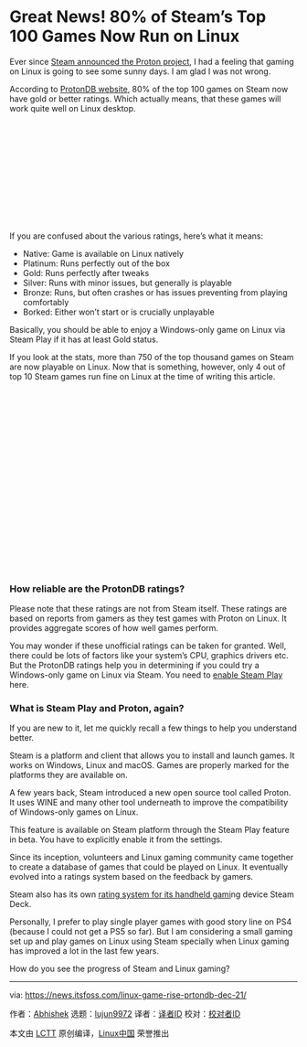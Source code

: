 [#]: subject: "Great News! 80% of Steam’s Top 100 Games Now Run on Linux"
[#]: via: "https://news.itsfoss.com/linux-game-rise-prtondb-dec-21/"
[#]: author: "Abhishek https://news.itsfoss.com/author/root/"
[#]: collector: "lujun9972"
[#]: translator: "wxy"
[#]: reviewer: " "
[#]: publisher: " "
[#]: url: " "

Great News! 80% of Steam’s Top 100 Games Now Run on Linux
======

Ever since [Steam announced the Proton project][1], I had a feeling that gaming on Linux is going to see some sunny days. I am glad I was not wrong.

According to [ProtonDB website][2], 80% of the top 100 games on Steam now have gold or better ratings. Which actually means, that these games will work quite well on Linux desktop.

![ProtonDB’s rating for Steam games in December 2021][3]

If you are confused about the various ratings, here’s what it means:

  * Native: Game is available on Linux natively
  * Platinum: Runs perfectly out of the box
  * Gold: Runs perfectly after tweaks
  * Silver: Runs with minor issues, but generally is playable
  * Bronze: Runs, but often crashes or has issues preventing from playing comfortably
  * Borked: Either won’t start or is crucially unplayable



Basically, you should be able to enjoy a Windows-only game on Linux via Steam Play if it has at least Gold status.

If you look at the stats, more than 750 of the top thousand games on Steam are now playable on Linux. Now that is something, however, only 4 out of top 10 Steam games run fine on Linux at the time of writing this article.

![ProtonDB’s ratings on the top 10 Steam games][4]

### How reliable are the ProtonDB ratings?

Please note that these ratings are not from Steam itself. These ratings are based on reports from gamers as they test games with Proton on Linux. It provides aggregate scores of how well games perform.

You may wonder if these unofficial ratings can be taken for granted. Well, there could be lots of factors like your system’s CPU, graphics drivers etc. But the ProtonDB ratings help you in determining if you could try a Windows-only game on Linux via Steam. You need to [enable Steam Play][5] here.

### What is Steam Play and Proton, again?

If you are new to it, let me quickly recall a few things to help you understand better.

Steam is a platform and client that allows you to install and launch games. It works on Windows, Linux and macOS. Games are properly marked for the platforms they are available on.

A few years back, Steam introduced a new open source tool called Proton. It uses WINE and many other tool underneath to improve the compatibility of Windows-only games on Linux.

This feature is available on Steam platform through the Steam Play feature in beta. You have to explicitly enable it from the settings.

Since its inception, volunteers and Linux gaming community came together to create a database of games that could be played on Linux. It eventually evolved into a ratings system based on the feedback by gamers.

Steam also has its own [rating system for its handheld gami][6]ng device Steam Deck.

Personally, I prefer to play single player games with good story line on PS4 (because I could not get a PS5 so far). But I am considering a small gaming set up and play games on Linux using Steam specially when Linux gaming has improved a lot in the last few years.

How do you see the progress of Steam and Linux gaming?

--------------------------------------------------------------------------------

via: https://news.itsfoss.com/linux-game-rise-prtondb-dec-21/

作者：[Abhishek][a]
选题：[lujun9972][b]
译者：[译者ID](https://github.com/译者ID)
校对：[校对者ID](https://github.com/校对者ID)

本文由 [LCTT](https://github.com/LCTT/TranslateProject) 原创编译，[Linux中国](https://linux.cn/) 荣誉推出

[a]: https://news.itsfoss.com/author/root/
[b]: https://github.com/lujun9972
[1]: https://itsfoss.com/steam-play-proton/
[2]: https://www.protondb.com/
[3]: data:image/svg+xml;base64,PHN2ZyBoZWlnaHQ9IjI3NiIgd2lkdGg9Ijc4MCIgeG1sbnM9Imh0dHA6Ly93d3cudzMub3JnLzIwMDAvc3ZnIiB2ZXJzaW9uPSIxLjEiLz4=
[4]: data:image/svg+xml;base64,PHN2ZyBoZWlnaHQ9IjQ4OCIgd2lkdGg9Ijc4MCIgeG1sbnM9Imh0dHA6Ly93d3cudzMub3JnLzIwMDAvc3ZnIiB2ZXJzaW9uPSIxLjEiLz4=
[5]: https://itsfoss.com/steam-play/
[6]: https://news.itsfoss.com/steamdeck-verified/
